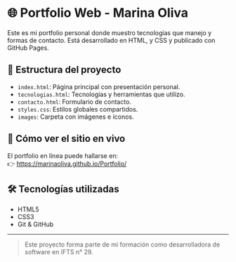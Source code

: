 # 🌐 Portfolio Web - Marina Oliva

Este es mi portfolio personal donde muestro tecnologías que manejo y formas de contacto. Está desarrollado en HTML, y CSS y publicado con GitHub Pages.

## 📁 Estructura del proyecto

- `index.html`: Página principal con presentación personal.
- `tecnologias.html`: Tecnologías y herramientas que utilizo.
- `contacto.html`: Formulario de contacto.
- `styles.css`: Estilos globales compartidos.
- `images`: Carpeta con imágenes e íconos.

## 🚀 Cómo ver el sitio en vivo

El portfolio en línea puede hallarse en:  
👉 https://marinaoliva.github.io/Portfolio/

## 🛠 Tecnologías utilizadas

- HTML5
- CSS3
- Git & GitHub
---

> Este proyecto forma parte de mi formación como desarrolladora de software en IFTS n° 29.
